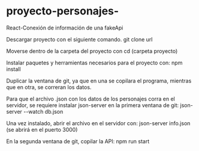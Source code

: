 # proyecto-personajes-
React-Conexión de información de una fakeApi 

Descargar proyecto con el siguiente comando.
git clone url

Moverse dentro de la carpeta del proyecto con cd (carpeta proyecto)

Instalar paquetes y herramientas necesarios para el proyecto con:
npm install

Duplicar la ventana de git, ya que en una se copilara el programa, mientras que en otra, se correran los datos.

Para que el archivo .json con los datos de los personajes corra en el servidor, se requiere instalar json-server en la primera ventana de git:
json-server --watch db.json 

Una vez instalado, abrir el archivo en el servidor con:
json-server info.json (se abrirá en el puerto 3000)

En la segunda ventana de git, copilar la API:
npm run start
